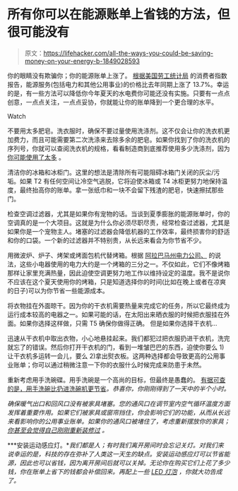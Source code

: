 # 所有你可以在能源账单上省钱的方法，但很可能没有

> 原文：<https://lifehacker.com/all-the-ways-you-could-be-saving-money-on-your-energy-b-1849028593>

你的眼睛没有欺骗你；你的能源账单上涨了。 [根据美国劳工统计局](https://www.bls.gov/news.release/pdf/cpi.pdf) 的消费者指数报告，能源服务(包括电力和其他公用事业)的价格比去年同期上涨了 13.7%。幸运的是，有一些方法可以降低你今年夏天的水电费你可能还没有实施。只要有一点点创意，一点点关注，一点点妥协，你就能让你的账单降到一个更合理的水平。

Watch

不要用太多肥皂。洗衣服时，确保不要过量使用洗涤剂。这不仅会让你的洗衣机更加费力，而且可能需要第二次洗涤来去除多余的肥皂。如果你找到了你的洗衣机的序列号，你就可以查阅洗衣机的规格，看看制造商到底推荐使用多少洗涤剂，因为 [你可能使用了太多](https://lifehacker.com/four-household-products-you-probably-use-too-much-of-1532008359) 。

清洁你的冰箱和冰柜门。这里的想法是清除所有可能阻碍冰箱门关闭的灰尘/污垢。如果 T2 有任何空间让冷空气逃脱，它将迫使冰箱或 T4 冰柜更努力地保持温度，最终抬高你的账单。拿一张纸巾和一块不会留下残渣的肥皂，快速擦拭那些门。

检查空调过滤器，尤其是如果你有宠物的话。当谈到夏季膨胀的能源账单时，你的空调真的是一个大项目。这就是为什么你必须尽职尽责，经常检查过滤器，尤其是如果你是一个宠物主人。堵塞的过滤器会降低机器的工作效率，最终损害你的舒适和你的口袋。一个新的过滤器并不特别贵，从长远来看会为你节省不少。

用微波炉、炉子、烤架或烤面包机代替烤箱。根据 [阿拉巴马州电力公司、](https://www.alabamapower.com/residential/save-money-and-energy/energy-saving-tips.html) 的说法，这些小电器使用的电力大约是一个烤箱的三分之一。不仅如此，它们不像烤箱那样让家里充满热量，因此迫使空调更努力地工作以维持设定的温度。我不是说你不应该在这个夏天使用你的烤箱，只是知道选择你的时间(比如在晚上或者在凉爽的日子)可以为你节省一些能源成本。

将衣物挂在外面晾干。因为你的干衣机需要热量来完成它的任务，所以它最终成为运行成本较高的电器之一。如果可能的话，在太阳出来晒衣服的时候把衣服挂在外面。如果你选择这样做，只需 T5 确保你做得正确。 但是如果你选择干衣机…

迅速从干衣机中取出衣物，小心地悬挂起来。我们都犯过把衣服扔进干衣机，洗完就忘了的错误。然后你打开干衣机的门，看到一堆皱巴巴的东西，迫使你要么 1)让干衣机多运转一会儿，要么 2)拿出熨衣板。这两种选择都会导致更高的公用事业账单；你可以通过稍微注意一下你的衣服什么时候完成来防患于未然。

重新考虑用手洗碗碟。用手洗碗是一个高尚的目标，但最终是愚蠢的。 [有据可查的是，用手洗碗比扔进洗碗机更节省](https://lifehacker.com/stop-hand-washing-your-dishes-1830493047)*。恭喜你，你刚刚得到了一天中的半个小时。* 

*确保暖气出口和回风口没有被家具堵塞。您的通风口在调节室内空气循环温度方面发挥着重要作用。如果它们被家具或窗帘挡住，你会影响它们的功能，从而从长远来看影响你的公用事业账单。如果你的通风口被堵住了，考虑重新摆放你的家具； [你甚至会觉得自己刚刚重新装修过](https://lifehacker.com/rearrange-your-furniture-before-you-spend-money-on-rede-1834668984) 。* 

***安装运动感应灯。**我们都是人；有时我们离开房间时会忘记关灯。对我们来说幸运的是，科技的存在弥补了人类这一天生的缺点。安装运动感应灯可以节省能源，因此也可以省钱，因为离开房间后就可以关掉。无论你在购买它们上花了多少钱，你在账单上省下的钱都会补偿回来。再配上一些 [LED 灯泡](https://lifehacker.com/how-to-finally-stop-buying-the-wrong-lightbulbs-1848842555) ，你就大功告成了。*